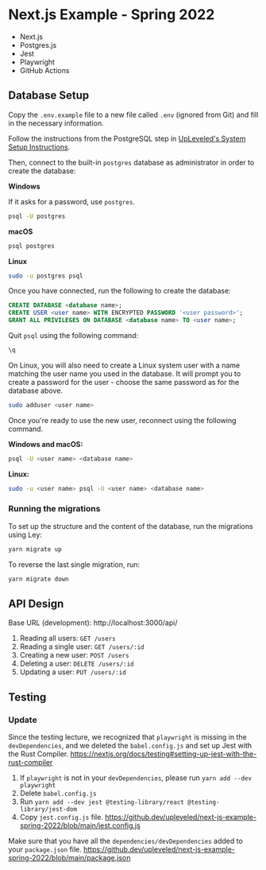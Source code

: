 # Next.js Example - Spring 2022

- Next.js
- Postgres.js
- Jest
- Playwright
- GitHub Actions

## Database Setup

Copy the `.env.example` file to a new file called `.env` (ignored from Git) and fill in the necessary information.

Follow the instructions from the PostgreSQL step in [UpLeveled's System Setup Instructions](https://github.com/upleveled/system-setup/blob/master/readme.md).

Then, connect to the built-in `postgres` database as administrator in order to create the database:

**Windows**

If it asks for a password, use `postgres`.

```bash
psql -U postgres
```

**macOS**

```bash
psql postgres
```

**Linux**

```bash
sudo -u postgres psql
```

Once you have connected, run the following to create the database:

```sql
CREATE DATABASE <database name>;
CREATE USER <user name> WITH ENCRYPTED PASSWORD '<user password>';
GRANT ALL PRIVILEGES ON DATABASE <database name> TO <user name>;
```

Quit `psql` using the following command:

```bash
\q
```

On Linux, you will also need to create a Linux system user with a name matching the user name you used in the database. It will prompt you to create a password for the user - choose the same password as for the database above.

```bash
sudo adduser <user name>
```

Once you're ready to use the new user, reconnect using the following command.

**Windows and macOS:**

```bash
psql -U <user name> <database name>
```

**Linux:**

```bash
sudo -u <user name> psql -U <user name> <database name>
```

### Running the migrations

To set up the structure and the content of the database, run the migrations using Ley:

```bash
yarn migrate up
```

To reverse the last single migration, run:

```bash
yarn migrate down
```

## API Design

Base URL (development): http://localhost:3000/api/

1. Reading all users: `GET /users`
2. Reading a single user: `GET /users/:id`
3. Creating a new user: `POST /users`
4. Deleting a user: `DELETE /users/:id`
5. Updating a user: `PUT /users/:id`

## Testing

### Update

Since the testing lecture, we recognized that `playwright` is missing in the `devDependencies`, and we deleted the `babel.config.js` and set up Jest with the Rust Compiler.
https://nextjs.org/docs/testing#setting-up-jest-with-the-rust-compiler

1. If `playwright` is not in your `devDependencies`, please run `yarn add --dev playwright`
2. Delete `babel.config.js`
3. Run `yarn add --dev jest @testing-library/react @testing-library/jest-dom`
4. Copy `jest.config.js` file. https://github.dev/upleveled/next-js-example-spring-2022/blob/main/jest.config.js

Make sure that you have all the `dependencies/devDependencies` added to your `package.json` file.
https://github.dev/upleveled/next-js-example-spring-2022/blob/main/package.json

